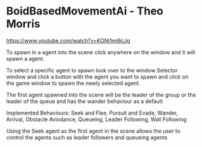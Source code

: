 # BoidBasedMovementAi - Theo Morris

https://www.youtube.com/watch?v=KONj1mj6cJg

To spawn in a agent into the scene click anywhere on the window and it will spawn a agent.

To select a specific agent to spawn look over to the window Selector window and click a button with the agent you want to spawn and click on the game window to spawn the newly selected agent.

The first agent spawned into the scene will be the leader of the group or the leader of the queue and has the wander behaviour as a default

Implemented Behaviours:
Seek and Flee,
Pursuit and Evade,
Wander,
Arrival,
Obstacle Aviodance,
Queueing,
Leader Following,
Wall Following

Using the Seek agent as the first agent in the scene allows the user to control the agents such as leader followers and queueing agents
